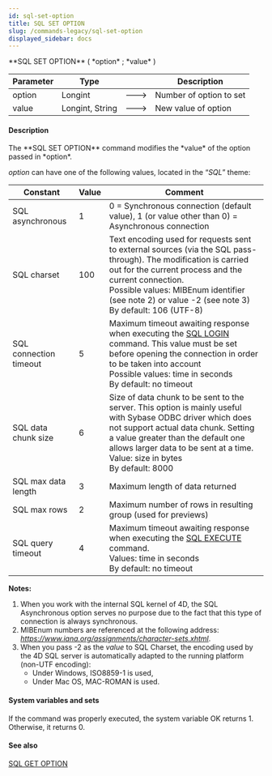 ```yaml
---
id: sql-set-option
title: SQL SET OPTION
slug: /commands-legacy/sql-set-option
displayed_sidebar: docs
---
```


<!--REF #_command_.SQL SET OPTION.Syntax-->**SQL SET OPTION** ( *option* ; *value* )<!-- END REF-->
<!--REF #_command_.SQL SET OPTION.Params-->
| Parameter | Type |  | Description |
| --- | --- | --- | --- |
| option | Longint | &#x1F852; | Number of option to set |
| value | Longint, String | &#x1F852; | New value of option |

<!-- END REF-->

#### Description 

<!--REF #_command_.SQL SET OPTION.Summary-->The **SQL SET OPTION** command modifies the *value* of the option passed in *option*.<!-- END REF--> 

*option* can have one of the following values, located in the “*SQL*” theme:

| Constant               | Value | Comment                                                                                                                                                                                                                                                                                            |
| ---------------------- | ----- | -------------------------------------------------------------------------------------------------------------------------------------------------------------------------------------------------------------------------------------------------------------------------------------------------- |
| SQL asynchronous       | 1     | 0 = Synchronous connection (default value), 1 (or value other than 0) = Asynchronous connection                                                                                                                                                                                                    |
| SQL charset            | 100   | Text encoding used for requests sent to external sources (via the SQL pass-through). The modification is carried out for the current process and the current connection.<br/>Possible values: MIBEnum identifier (see note 2) or value -2 (see note 3)<br/>By default: 106 (UTF-8) |
| SQL connection timeout | 5     | Maximum timeout awaiting response when executing the [SQL LOGIN](sql-login.md) command. This value must be set before opening the connection in order to be taken into account<br/>Possible values: time in seconds<br/>By default: no timeout                                     |
| SQL data chunk size    | 6     | Size of data chunk to be sent to the server. This option is mainly useful with Sybase ODBC driver which does not support actual data chunk. Setting a value greater than the default one allows larger data to be sent at a time. Value: size in bytes<br/>By default: 8000                |
| SQL max data length    | 3     | Maximum length of data returned                                                                                                                                                                                                                                                                    |
| SQL max rows           | 2     | Maximum number of rows in resulting group (used for previews)                                                                                                                                                                                                                                      |
| SQL query timeout      | 4     | Maximum timeout awaiting response when executing the [SQL EXECUTE](sql-execute.md) command. <br/>Values: time in seconds<br/>By default: no timeout                                                                                                                                |

**Notes:**

1. When you work with the internal SQL kernel of 4D, the SQL Asynchronous option serves no purpose due to the fact that this type of connection is always synchronous.
2. MIBEnum numbers are referenced at the following address: *https://www.iana.org/assignments/character-sets.xhtml*.
3. When you pass -2 as the *value* to SQL Charset, the encoding used by the 4D SQL server is automatically adapted to the running platform (non-UTF encoding):  
   * Under Windows, ISO8859-1 is used,  
   * Under Mac OS, MAC-ROMAN is used.

#### System variables and sets 

If the command was properly executed, the system variable OK returns 1\. Otherwise, it returns 0.

#### See also 

[SQL GET OPTION](sql-get-option.md)  